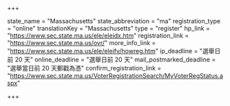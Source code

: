 +++

state_name = "Massachusetts"
state_abbreviation = "ma"
registration_type = "online"
translationKey = "Massachusetts"
type = "register"
hp_link = "https://www.sec.state.ma.us/ele/eleidx.htm"
registration_link = "https://www.sec.state.ma.us/ovr/"
more_info_link = "https://www.sec.state.ma.us/ele/eleifv/howreg.htm"
ip_deadline = "選舉日前 20 天"
online_deadline = "選舉日前 20 天"
mail_postmarked_deadline = "選舉當日前 20 天郵戳為憑"
confirm_registration_link = "https://www.sec.state.ma.us/VoterRegistrationSearch/MyVoterRegStatus.aspx"

+++